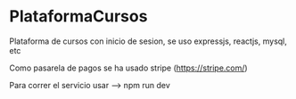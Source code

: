 # PlataformaCursos

Plataforma de cursos con inicio de sesion, se uso expressjs, reactjs, mysql, etc

Como pasarela de pagos se ha usado stripe (https://stripe.com/)

Para correr el servicio usar --> npm run dev


